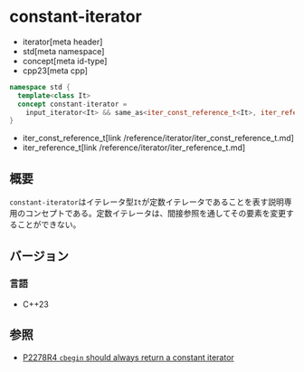 # constant-iterator
* iterator[meta header]
* std[meta namespace]
* concept[meta id-type]
* cpp23[meta cpp]

```cpp
namespace std {
  template<class It>
  concept constant-iterator =
    input_iterator<It> && same_as<iter_const_reference_t<It>, iter_reference_t<It>>;
}
```
* iter_const_reference_t[link /reference/iterator/iter_const_reference_t.md]
* iter_reference_t[link /reference/iterator/iter_reference_t.md]

## 概要

`constant-iterator`はイテレータ型`It`が定数イテレータであることを表す説明専用のコンセプトである。定数イテレータは、間接参照を通してその要素を変更することができない。

## バージョン
### 言語
- C++23

## 参照

- [P2278R4 `cbegin` should always return a constant iterator](https://www.open-std.org/jtc1/sc22/wg21/docs/papers/2022/p2278r4.html)

